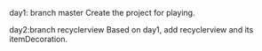 day1: branch master
Create the project for playing.

day2:branch recyclerview
Based on day1, add recyclerview and its itemDecoration.